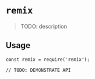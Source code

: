 # `remix`

> TODO: description

## Usage

```
const remix = require('remix');

// TODO: DEMONSTRATE API
```
